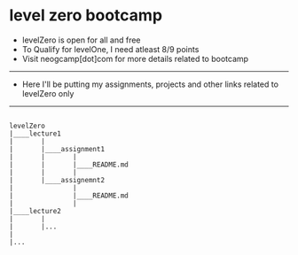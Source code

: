 # level zero bootcamp

- levelZero is open for all and free
- To Qualify for levelOne, I need atleast 8/9 points
- Visit neogcamp[dot]com for more details related to bootcamp

___

- Here I'll be putting my assignments, projects and other links related to levelZero only

___

```

levelZero
|____lecture1
|       |
|       |____assignment1
|       |       |
|       |       |____README.md
|       |       |    
|       |____assignemnt2
|               |
|               |____README.md
|               |
|____lecture2
|       |
|       |...
|
|...


```
